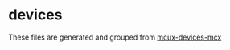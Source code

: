 # devices


These files are generated and grouped from [mcux-devices-mcx](https://github.com/nxp-mcuxpresso/mcux-devices-mcx)